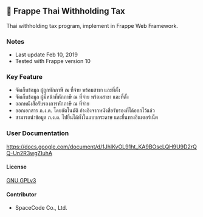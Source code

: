 ## 📖 Frappe Thai Withholding Tax

Thai withholding tax program, implement in Frappe Web Framework.

### Notes

- Last update Feb 10, 2019
- Tested with Frappe version 10

### Key Feature

- จัดเก็บข้อมูล ผู้ถูกหักภาษี ณ ที่จ่าย พร้อมสาขา และที่ตั้ง
- จัดเก็บข้อมูล ผู้มีหน้าที่หักภาษี ณ ที่จ่าย พร้อมสาขา และที่ตั้ง
- ออกหนังสือรับรองการหักภาษี ณ ที่จ่าย
- ออกเอกสาร ภ.ง.ด. โดยอัตโนมัติ อ้างอิงจากหนังสือรับรองที่ได้ออกไว้แล้ว
- สามารถนำข้อมูล ภ.ง.ด. ไปยื่นได้ทั้งในแบบกระดาษ และยื่นทางอินเตอร์เน็ต

### User Documentation

https://docs.google.com/document/d/1JhlKvOL91ht_KA9BOscLQH9U9D2rQQ-Un2R3wgZIuhA

#### License

[GNU GPLv3](https://choosealicense.com/licenses/gpl-3.0/)

#### Contributor

- SpaceCode Co., Ltd.
